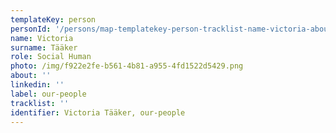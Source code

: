```yaml
---
templateKey: person
personId: '/persons/map-templatekey-person-tracklist-name-victoria-about-personid-uuid-photo-img-victoria_tääker-removebg-preview-png-label-our-people-role-social-human-surname-tääker-linkedin/'
name: Victoria
surname: Tääker
role: Social Human
photo: /img/f922e2fe-b561-4b81-a955-4fd1522d5429.png
about: ''
linkedin: ''
label: our-people
tracklist: ''
identifier: Victoria Tääker, our-people
---
```

